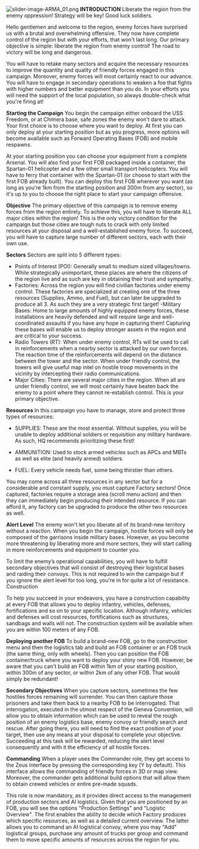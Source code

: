![slider-image-ARMA_01.png](/assets/uploads/files/1576048343764-slider-image-arma_01.png) 
**INTRODUCTION**
Liberate the region from the enemy oppression! Strategy will be key! Good luck soldiers.

Hello gentlemen and welcome to the region, enemy forces have surprised us with a brutal and overwhelming offensive. They now have complete control of the region but with your efforts, that won't last long. Our primary objective is simple: liberate the region from enemy control! The road to victory will be long and dangerous.
 
You will have to retake many sectors and acquire the necessary resources to improve the quantity and quality of friendly forces engaged in this campaign. Moreover, enemy forces will most certainly react to our advance. You will have to engage in secondary operations to weaken a foe that fights with higher numbers and better equipment than you do. In your efforts you will need the support of the local population, so always double-check what you're firing at!


**Starting the Campaign**
You begin the campaign either onboard the USS Freedom, or at Chimera base, safe zones the enemy won't dare to attack. Your first choice is to choose where you want to deploy. At first you can only deploy at your starting position but as you progress, more options will become available such as Forward Operating Bases (FOB) and mobile respawns.

At your starting position you can choose your equipment from a complete Arsenal. You will also find your first FOB packaged inside a container, the Spartan-01 helicopter and a few other small transport helicopters. You will have to ferry that container with the Spartan-01 (or choose to start with the first FOB already built). You can deploy this first FOB wherever you want (as long as you're 1km from the starting position and 300m from any sector), so it's up to you to choose the right place to start your campaign offensive.
			
			
**Objective**
The primary objective of this campaign is to remove enemy forces from the region entirely. To achieve this, you will have to liberate ALL major cities within the region! This is the only victory condition for the campaign but those cities are tough nuts to crack with only limited resources at your disposal and a well-established enemy force. To succeed, you will have to capture large number of different sectors, each with their own use.
			
**Sectors**
Sectors are split into 5 different types:
- Points of Interest (POI): Generally small to medium sized villages/towns. While strategically unimportant, these places are where the citizens of the region live and as such are key in obtaining their trust and sympathy.
- Factories: Across the region you will find civilian factories under enemy control. These factories are specialized at creating one of the three resources (Supplies, Ammo, and Fuel), but can later be upgraded to produce all 3. As such they are a very strategic first target!	
-Military Bases: Home to large amounts of highly equipped enemy forces, these installations are heavily defended and will require large and well-coordinated assaults if you have any hope in capturing them! Capturing these bases will enable us to deploy stronger assets in the region and are critical to your success.
- Radio Towers (RT): When under enemy control, RTs will be used to call in reinforcements when a nearby sector is attacked by our own forces. The reaction time of the reinforcements will depend on the distance between the tower and the sector. When under friendly control, the towers will give useful map intel on hostile troop movements in the vicinity by intercepting their radio communications.
- Major Cities: There are several major cities in the region. When all are under friendly control, we will most certainly have beaten back the enemy to a point where they cannot re-establish control. This is your primary objective.
	
**Resources**
	In this campaign you have to manage, store and protect three types of resources:
-	SUPPLIES: These are the most essential. Without supplies, you will be unable to deploy additional soldiers or requisition any military hardware. As such, HQ recommends prioritizing these first!

-	AMMUNITION: Used to stock armed vehicles such as APCs and MBTs as well as elite (and heavily armed) soldiers.

-	FUEL: Every vehicle needs fuel, some being thirstier than others.

You may come across all three resources in any sector but for a considerable and constant supply, you must capture Factory sectors! Once captured, factories require a storage area (scroll menu action) and then they can immediately begin producing their intended resource. If you can afford it, any factory can be upgraded to produce the other two resources as well. 

**Alert Level**
	The enemy won't let you liberate all of its brand-new territory without a reaction. When you begin the campaign, hostile forces will only be composed of the garrisons inside military bases. However, as you become more threatening by liberating more and more sectors, they will start calling in more reinforcements and equipment to counter you.

To limit the enemy’s operational capabilities, you will have to fulfill secondary objectives that will consist of destroying their logistical bases and raiding their convoys. This is not required to win the campaign but if you ignore the alert level for too long, you're in for quite a lot of resistance.
Construction

To help you succeed in your endeavors, you have a construction capability at every FOB that allows you to deploy infantry, vehicles, defenses, fortifications and so on to your specific location. Although infantry, vehicles and defenses will cost resources, fortifications such as structures, sandbags and walls will not. The construction system will be available when you are within 100 meters of any FOB.
			
 **Deploying another FOB**
To build a brand-new FOB, go to the construction menu and then the logistics tab and build an FOB container or an FOB truck (the same thing, only with wheels). Then you can position the FOB container/truck where you want to deploy your shiny new FOB. However, be aware that you can't build an FOB within 1km of your starting position, within 300m of any sector, or within 2km of any other FOB.
	That would simply be redundant!
			
**Secondary Objectives**
When you capture sectors, sometimes the few hostiles forces remaining will surrender. You can then capture those prisoners and take them back to a nearby FOB to be interrogated. That interrogation, executed in the utmost respect of the Geneva Convention, will allow you to obtain information which can be used to reveal the rough position of an enemy logistics base, enemy convoy or friendly search and rescue. After going there, you will need to find the exact position of your target, then use any means at your disposal to complete your objective. Succeeding at this task will be rewarded, reducing the alert level consequently and with it the efficiency of all hostile forces.


**Commanding**
When a player uses the Commander role, they get access to the Zeus interface by pressing the corresponding key (Y by default). This interface allows the commanding of friendly forces in 3D or map view.  Moreover, the commander gets additional build options that will allow them to obtain crewed vehicles or entire pre-made squads.
	
This role is now mandatory, as it provides direct access to the management of production sectors and AI logistics. Given that you are positioned by an FOB, you will see the options "Production Settings" and "Logistic Overview". The first enables the ability to decide which Factory produces which specific resources, as well as a detailed current overview. The latter allows you to command an AI logistical convoy, where you may "Add" logistical groups, purchase any amount of trucks per group and command them to move specific amounts of resources across the region for you.
